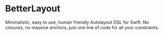 # BetterLayout
Minimalistic, easy to use, human friendly Autolayout DSL for Swift. No closures, no massive anchors, just one line of code for all your constraints.
